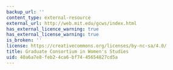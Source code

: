 ```yaml
---
backup_url: ''
content_type: external-resource
external_url: http://web.mit.edu/gcws/index.html
has_external_licence_warning: true
has_external_license_warning: true
is_broken: ''
license: https://creativecommons.org/licenses/by-nc-sa/4.0/
title: Graduate Consortium in Women's Studies
uid: 40a6a7e8-feb2-4ca6-bf74-45654827cd5a
---
```

